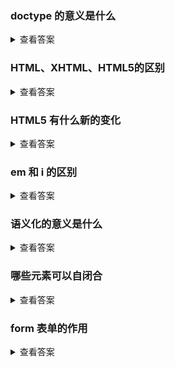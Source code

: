 
### doctype 的意义是什么


<details>
<summary>查看答案</summary>


- 让浏览器以标准模式渲染

- 让浏览器知道元素的合法性

</details>

### HTML、XHTML、HTML5的区别


<details>
<summary>查看答案</summary>


- HTML 属于 SGML

- XHTML 属于 XML，是 HTML 进行 XML 严格化的结果

- HTML5 不属于SGML，也不属于 XML（HTML5有自己独立的一套规范），比 XHTML 宽松。

</details>

### HTML5 有什么新的变化

<details>
<summary>查看答案</summary>


- 新的语义化元素

- 表单增强

- 新的API：离线、音视频、图形、实时通信、本地存储、设备能力等。

</details>

### em 和 i 的区别

<details>
<summary>查看答案</summary>


共同点：二者都是表示斜体。

区别：

- em 是语义化的标签，表示强调。

- i 是纯样式的标签，表示斜体。HTML5 中不推荐使用。

</details>

### 语义化的意义是什么

<details>
<summary>查看答案</summary>


- 开发者容易理解，便于维护。

- 机器（搜索引擎、读屏软件等）容易理解结构

- 有助于 SEO

</details>

### 哪些元素可以自闭合

<details>
<summary>查看答案</summary>


> 自闭合的元素中不能再嵌入别的元素。且 HTML5 中要求加斜杠。

- 表单元素 input

- 图片 img

- br、hr

- meta、link

</details>

### form 表单的作用

<details>
<summary>查看答案</summary>


- 直接提交表单

- 使用 submit / reset 按钮

- 便于浏览器保存表单

- 第三方库（比如 jQuery）可以整体获取值

- 第三方库可以进行表单验证

所以，如果我们是通过 Ajax 提交表单数据，也建议加上 form。

</details>

